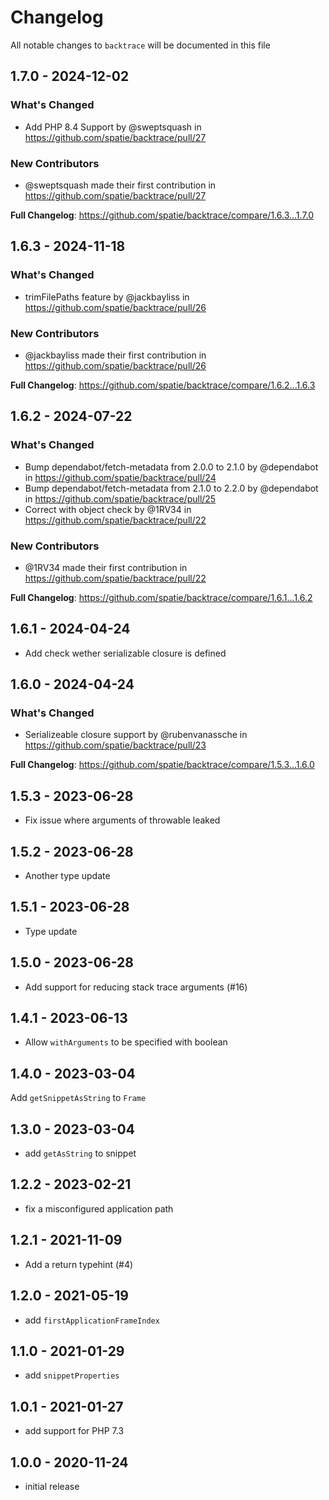 # Changelog

All notable changes to `backtrace` will be documented in this file

## 1.7.0 - 2024-12-02

### What's Changed

* Add PHP 8.4 Support by @sweptsquash in https://github.com/spatie/backtrace/pull/27

### New Contributors

* @sweptsquash made their first contribution in https://github.com/spatie/backtrace/pull/27

**Full Changelog**: https://github.com/spatie/backtrace/compare/1.6.3...1.7.0

## 1.6.3 - 2024-11-18

### What's Changed

* trimFilePaths feature  by @jackbayliss in https://github.com/spatie/backtrace/pull/26

### New Contributors

* @jackbayliss made their first contribution in https://github.com/spatie/backtrace/pull/26

**Full Changelog**: https://github.com/spatie/backtrace/compare/1.6.2...1.6.3

## 1.6.2 - 2024-07-22

### What's Changed

* Bump dependabot/fetch-metadata from 2.0.0 to 2.1.0 by @dependabot in https://github.com/spatie/backtrace/pull/24
* Bump dependabot/fetch-metadata from 2.1.0 to 2.2.0 by @dependabot in https://github.com/spatie/backtrace/pull/25
* Correct with object check by @1RV34 in https://github.com/spatie/backtrace/pull/22

### New Contributors

* @1RV34 made their first contribution in https://github.com/spatie/backtrace/pull/22

**Full Changelog**: https://github.com/spatie/backtrace/compare/1.6.1...1.6.2

## 1.6.1 - 2024-04-24

- Add check wether serializable closure is defined

## 1.6.0 - 2024-04-24

### What's Changed

* Serializeable closure support by @rubenvanassche in https://github.com/spatie/backtrace/pull/23

**Full Changelog**: https://github.com/spatie/backtrace/compare/1.5.3...1.6.0

## 1.5.3 - 2023-06-28

- Fix issue where arguments of throwable leaked

## 1.5.2 - 2023-06-28

- Another type update

## 1.5.1 - 2023-06-28

- Type update

## 1.5.0 - 2023-06-28

- Add support for reducing stack trace arguments (#16)

## 1.4.1 - 2023-06-13

- Allow `withArguments` to be specified with boolean

## 1.4.0 - 2023-03-04

Add `getSnippetAsString` to `Frame`

## 1.3.0 - 2023-03-04

- add `getAsString` to snippet

## 1.2.2 - 2023-02-21

- fix a misconfigured application path

## 1.2.1 - 2021-11-09

- Add a return typehint (#4)

## 1.2.0 - 2021-05-19

- add `firstApplicationFrameIndex`

## 1.1.0 - 2021-01-29

- add `snippetProperties`

## 1.0.1 - 2021-01-27

- add support for PHP 7.3

## 1.0.0 - 2020-11-24

- initial release
